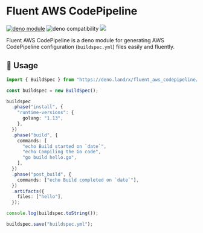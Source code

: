 # Fluent AWS CodePipeline

[![deno module](https://shield.deno.dev/x/fluent_aws_codepipeline)](https://deno.land/x/fluent_aws_codepipeline)
![deno compatibility](https://shield.deno.dev/deno/^1.34)
[![](https://img.shields.io/codecov/c/gh/tsirysndr/fluent-aws-codepipeline)](https://codecov.io/gh/tsirysndr/fluent-aws-codepipeline)

Fluent AWS CodePipeline is a deno module for generating AWS CodePipeline configuration (`buildspec.yml`) files easily and fluently.

## 🚀 Usage

```typescript
import { BuildSpec } from "https://deno.land/x/fluent_aws_codepipeline/mod.ts";

const buildspec = new BuildSpec();

buildspec
  .phase("install", {
    "runtime-versions": {
      golang: "1.13",
    },
  })
  .phase("build", {
    commands: [
      "echo Build started on `date`",
      "echo Compiling the Go code",
      "go build hello.go",
    ],
  })
  .phase("post_build", {
    commands: ["echo Build completed on `date`"],
  })
  .artifacts({
    files: ["hello"],
  });

console.log(buildspec.toString());

buildspec.save("buildspec.yml");

```